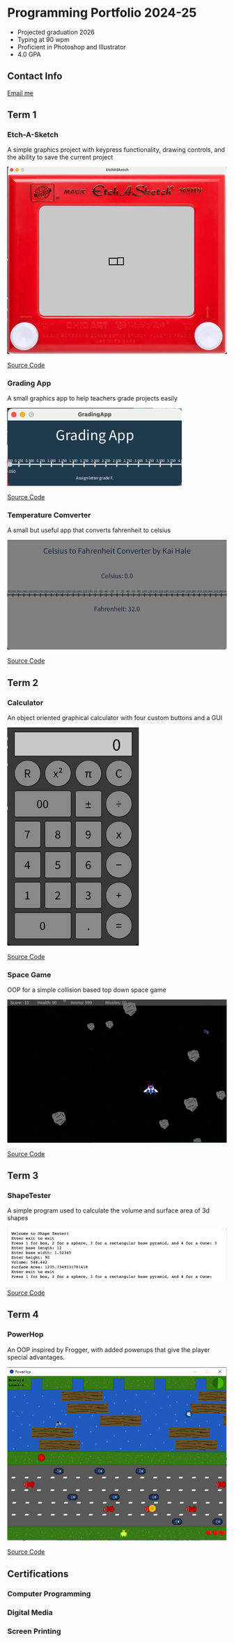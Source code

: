 # Programming Portfolio 2024-25
* Projected graduation 2026
* Typing at 90 wpm
* Proficient in Photoshop and Illustrator
* 4.0 GPA

## Contact Info
[Email me](mailto:alt9632174@gmail.com)

## Term 1
### Etch-A-Sketch
A simple graphics project with keypress functionality, drawing controls, and the ability to save the current project

![Running App](https://github.com/SpaceCheetah322/programmingportfolio/blob/main/images/Etch.png?raw=true)

[Source Code](https://github.com/SpaceCheetah322/programmingportfolio/tree/main/src/term1/EtchASketch)

### Grading App
A small graphics app to help teachers grade projects easily

![Running App](https://github.com/SpaceCheetah322/programmingportfolio/blob/main/images/Grades.png?raw=true)

[Source Code](https://github.com/SpaceCheetah322/programmingportfolio/tree/main/src/term1/GradingApp)

### Temperature Comverter
A small but useful app that converts fahrenheit to celsius

![Running App](https://github.com/SpaceCheetah322/programmingportfolio/blob/main/images/TempConv.png?raw=true)

[Source Code](https://github.com/SpaceCheetah322/programmingportfolio/tree/main/src/term1/GradingApp)

## Term 2
### Calculator

An object oriented graphical calculator with four custom buttons and a GUI

![Running App](https://github.com/SpaceCheetah322/programmingportfolio/blob/main/images/Calc.png?raw=true)

[Source Code](https://github.com/SpaceCheetah322/programmingportfolio/tree/main/src/term2/Calculator)

### Space Game

OOP for a simple collision based top down space game

![Running App](https://github.com/SpaceCheetah322/programmingportfolio/blob/main/images/SpaceGame.png)

[Source Code](https://github.com/SpaceCheetah322/programmingportfolio/tree/main/src/term2/Spacegame)

## Term 3
### ShapeTester

A simple program used to calculate the volume and surface area of 3d shapes

![Running App](https://github.com/SpaceCheetah322/programmingportfolio/blob/main/images/ShapeTester)

[Source Code](https://github.com/SpaceCheetah322/programmingportfolio/tree/main/src/term%203/ShapeTester)

## Term 4
### PowerHop

An OOP inspired by Frogger, with added powerups that give the player special advantages.

![Running App](https://github.com/SpaceCheetah322/programmingportfolio/blob/main/images/Gameplay.PNG?raw=true)

[Source Code](https://github.com/SpaceCheetah322/programmingportfolio/blob/main/src/term4/README.md)

## Certifications
### Computer Programming

### Digital Media

### Screen Printing
